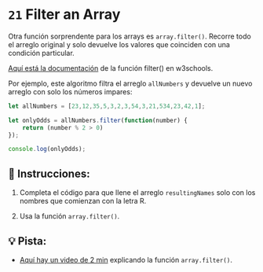 # `21` Filter an Array

Otra función sorprendente para los arrays es `array.filter()`. Recorre todo el arreglo original y solo devuelve los valores que coinciden con una condición particular.

[Aquí está la documentación](https://www.w3schools.com/jsref/jsref_filter.asp) de la función filter() en w3schools.

Por ejemplo, este algoritmo filtra el arreglo `allNumbers` y devuelve un nuevo arreglo con solo los números impares:

```js
let allNumbers = [23,12,35,5,3,2,3,54,3,21,534,23,42,1];

let onlyOdds = allNumbers.filter(function(number) {
	return (number % 2 > 0)
});

console.log(onlyOdds);
```

## 📝 Instrucciones:

1. Completa el código para que llene el arreglo `resultingNames` solo con los nombres que comienzan con la letra R.

2. Usa la función `array.filter()`.

## 💡 Pista:

+ [Aquí hay un video de 2 min](https://www.youtube.com/watch?v=0qsFDFC2oEE) explicando la función `array.filter()`.
